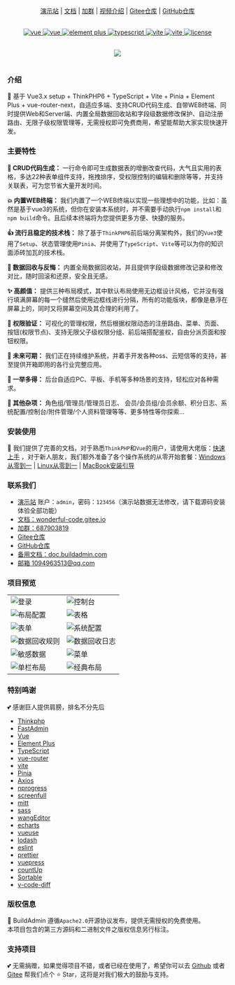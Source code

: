<br />
<div align="center">
    <img src="https://wonderful-code.gitee.io/images/readme/logo-title.png" alt="" />
    <br />
    <a href="https://demo.buildadmin.com/" target="_blank">演示站</a> |
    <a href="https://wonderful-code.gitee.io/" target="_blank">文档</a> |
    <a href="https://jq.qq.com/?_wv=1027&k=QwtXa14c" target="_blank">加群</a> |
    <a href="https://wonderful-code.gitee.io/guide/" target="_blank">视频介绍</a> |
    <a href="https://gitee.com/wonderful-code/buildadmin" target="_blank">Gitee仓库</a> |
    <a href="https://github.com/build-admin/BuildAdmin" target="_blank">GitHub仓库</a>
</div>
<br />
<p align="center">
    <a href="https://www.thinkphp.cn/" target="_blank">
        <img src="https://img.shields.io/badge/ThinkPHP-%3E6.0-brightgreen" alt="vue">
    </a>
    <a href="https://v3.vuejs.org/" target="_blank">
        <img src="https://img.shields.io/badge/Vue-3.x--Setup-brightgreen" alt="vue">
    </a>
    <a href="https://element-plus.gitee.io/#/zh-CN/component/changelog" target="_blank">
        <img src="https://img.shields.io/badge/Element--Plus-%3E2.1-brightgreen" alt="element plus">
    </a>
    <a href="https://www.tslang.cn/" target="_blank">
        <img src="https://img.shields.io/badge/TypeScript-%3E4.4-blue" alt="typescript">
    </a>
    <a href="https://vitejs.dev/" target="_blank">
        <img src="https://img.shields.io/badge/Vite-%3E2.0-blue" alt="vite">
    </a>
    <a href="https://vitejs.dev/" target="_blank">
        <img src="https://img.shields.io/badge/Pinia-%3E2.0-blue" alt="vite">
    </a>
    <a href="https://gitee.com/wonderful-code/buildadmin/blob/master/LICENSE" target="_blank">
        <img src="https://img.shields.io/badge/license-Apache2.0-blue" alt="license">
    </a>
</p>

<br>
<div align="center">
  <img src="https://wonderful-code.gitee.io/images/readme/index.gif" />
</div>
<br>

### 介绍
🌈 基于 Vue3.x setup + ThinkPHP6 + TypeScript + Vite + Pinia + Element Plus + vue-router-next，自适应多端、支持CRUD代码生成、自带WEB终端、同时提供Web和Server端、内置全局数据回收站和字段级数据修改保护、自动注册路由、无限子级权限管理等，无需授权即可免费商用，希望能帮助大家实现快速开发。

### 主要特性
**🚀 CRUD代码生成：**
一行命令即可生成数据表的增删改查代码，大气且实用的表格，多达22种表单组件支持，拖拽排序，受权限控制的编辑和删除等等，并支持关联表，可为您节省大量开发时间。

**💥 内置WEB终端：**
我们内置了一个WEB终端以实现一些理想中的功能，比如：虽然是基于vue3的系统，但你在安装本系统时，并不需要手动执行`npm install`和`npm build`命令。且后续本终端将为您提供更多方便、快捷的服务。

**👍 流行且稳定的技术栈：**
除了基于`ThinkPHP6`前后端分离架构外，我们的`Vue3`使用了`Setup`、状态管理使用`Pinia`、并使用了`TypeScript`、`Vite`等可以为你的知识面添砖加瓦的技术栈。

**🌴 数据回收与反悔：**
内置全局数据回收站，并且提供字段级数据修改记录和修改对比，随时回滚和还原，安全且无感。

**✨ 高颜值：**
提供三种布局模式，其中默认布局使用无边框设计风格，它并没有强行填满屏幕的每一个缝然后使用边框线进行分隔，所有的功能版块，都像是悬浮在屏幕上的，同时又将屏幕空间及其合理的利用了。

**🔐 权限验证：**
可视化的管理权限，然后根据权限动态的注册路由、菜单、页面、按钮(权限节点)、支持无限父子级权限分组、前后端搭配鉴权，自由分派页面和按钮权限。

**📝 未来可期：**
我们正在持续维护系统，并着手开发各种oss、云短信等的支持，甚至提供开箱即用的各行业完整应用。

**🧱 一举多得：**
后台自适应PC、平板、手机等多种场景的支持，轻松应对各种需求。

**💖 其他杂项：**
角色组/管理员/管理员日志、 会员/会员组/会员余额、积分日志、系统配置/控制台/附件管理/个人资料管理等等、更多特性等你探索...

### 安装使用
💫 我们提供了完善的文档，对于熟悉`ThinkPHP`和`Vue`的用户，请使用大佬版：[快速上手](https://wonderful-code.gitee.io/guide/install/start.html) ，对于新人朋友，我们额外准备了各个操作系统的从零开始套餐：[Windows从零到一](https://wonderful-code.gitee.io/guide/install/windows.html) | [Linux从零到一](https://wonderful-code.gitee.io/guide/install/linux-bt.html) | [MacBook安装引导](https://wonderful-code.gitee.io/guide/install/macBook.html)

### 联系我们
- [演示站](https://demo.buildadmin.com/) 账户：`admin`，密码：`123456`（演示站数据无法修改，请下载源码安装体验全部功能）
- [文档：wonderful-code.gitee.io](https://wonderful-code.gitee.io/)
- [加群：687903819](https://jq.qq.com/?_wv=1027&k=QwtXa14c)
- [Gitee仓库](https://gitee.com/wonderful-code/buildadmin)
- [GitHub仓库](https://github.com/build-admin/BuildAdmin)
- [备用文档：doc.buildadmin.com](https://doc.buildadmin.com/)
- [邮箱 1094963513@qq.com](mailto:1094963513@qq.com)

### 项目预览
|  |  |
|---------------------|---------------------|
|![登录](https://wonderful-code.gitee.io/images/readme/login.gif)|![控制台](https://wonderful-code.gitee.io/images/readme/dashboard.png)|
|![布局配置](https://wonderful-code.gitee.io/images/readme/layout.png)|![表格](https://wonderful-code.gitee.io/images/readme/admin.png)|
|![表单](https://wonderful-code.gitee.io/images/readme/user.png)|![系统配置](https://wonderful-code.gitee.io/images/readme/config.png)|
|![数据回收规则](https://wonderful-code.gitee.io/images/readme/data-recycle.png)|![数据回收日志](https://wonderful-code.gitee.io/images/readme/data-recycle-log.png)|
|![敏感数据](https://wonderful-code.gitee.io/images/readme/sensitive-data.png)|![菜单](https://wonderful-code.gitee.io/images/readme/menu.png)|
|![单栏布局](https://wonderful-code.gitee.io/images/readme/layout-3.png)|![经典布局](https://wonderful-code.gitee.io/images/readme/layout-2.png)|

### 特别鸣谢
💕 感谢巨人提供肩膀，排名不分先后
- [Thinkphp](http://www.thinkphp.cn/)
- [FastAdmin](https://gitee.com/karson/fastadmin)
- [Vue](https://github.com/vuejs/core)
- [Element Plus](https://github.com/element-plus/element-plus)
- [TypeScript](https://github.com/microsoft/TypeScript)
- [vue-router](https://github.com/vuejs/vue-router-next)
- [vite](https://github.com/vitejs/vite)
- [Pinia](https://github.com/vuejs/pinia)
- [Axios](https://github.com/axios/axios)
- [nprogress](https://github.com/rstacruz/nprogress)
- [screenfull](https://github.com/sindresorhus/screenfull.js)
- [mitt](https://github.com/developit/mitt)
- [sass](https://github.com/sass/sass)
- [wangEditor](https://github.com/wangeditor-team/wangEditor)
- [echarts](https://github.com/apache/echarts)
- [vueuse](https://github.com/vueuse/vueuse)
- [lodash](https://github.com/lodash/lodash)
- [eslint](https://github.com/eslint/eslint)
- [prettier](https://github.com/prettier/prettier)
- [vuepress](https://github.com/vuejs/vuepress)
- [countUp](https://github.com/inorganik/countUp.js)
- [Sortable](https://github.com/SortableJS/Sortable)
- [v-code-diff](https://github.com/Shimada666/v-code-diff)

### 版权信息
🔐 BuildAdmin 遵循`Apache2.0`开源协议发布，提供无需授权的免费使用。\
本项目包含的第三方源码和二进制文件之版权信息另行标注。

### 支持项目
💕 无需捐赠，如果觉得项目不错，或者已经在使用了，希望你可以去 [Github](https://github.com/build-admin/BuildAdmin) 或者 [Gitee](https://gitee.com/wonderful-code/buildadmin) 帮我们点个 ⭐ Star，这将是对我们极大的鼓励与支持。
